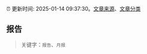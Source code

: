 :alarm_clock: 更新时间: 2025-01-14 09:37:30。[文章来源](/README.md)、[文章分类](/TAGS.md)

## 报告


> 关键字：`报告`、`月报`



